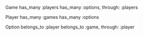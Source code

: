 Game
has_many :players
has_many :options, through: :players

Player
has_many :games
has_many :options

Option
belongs_to :player
belongs_to :game, through: :player
